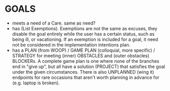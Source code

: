 # GOALS
- meets a need of a Care. same as need?
- has (List Exemptions). Exemptions are not the same as excuses, they disable the goal entirely while the user has a certain status, such as being ill, or vacationing. If an exemption is included for a goal, it need not be considered in the implementation intentions plan.
- has a PLAN (from WOOP) / GAME PLAN (colloquial, more specific) / STRATEGY for meeting (inner) OBSTACLES and (outer obstacles) BLOCKERs. A complete game plan is one where none of the branches end in "give up", but all have a solution (PROJECT) that satisfies the goal under the given circumstances. There is also UNPLANNED (wing it) endpoints for rare occasions that aren't worth planning in advance for (e.g. laptop is broken).